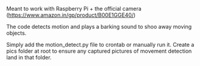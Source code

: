 Meant to work with Raspberry Pi + the official camera (https://www.amazon.in/gp/product/B00E1GGE40/)

The code detects motion and plays a barking sound to shoo away moving objects.

Simply add the motion_detect.py file to crontab or manually run it. Create a pics folder at root to ensure any captured pictures of movement detection land in that folder.
